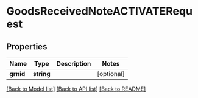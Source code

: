 # GoodsReceivedNoteACTIVATERequest

## Properties
Name | Type | Description | Notes
------------ | ------------- | ------------- | -------------
**grnid** | **string** |  | [optional] 

[[Back to Model list]](../README.md#documentation-for-models) [[Back to API list]](../README.md#documentation-for-api-endpoints) [[Back to README]](../README.md)


